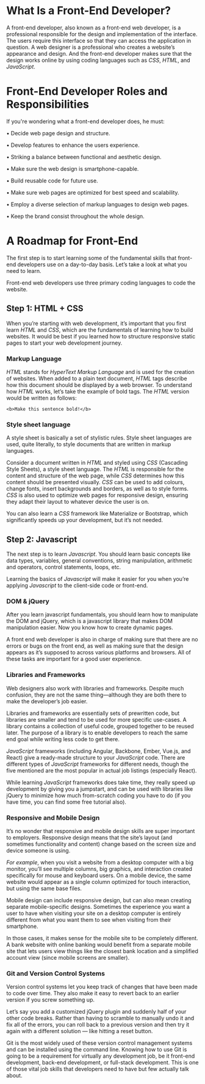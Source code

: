 # What Is a Front-End Developer?

A front-end developer, also known as a front-end web developer, is a professional responsible for the design and implementation of the interface. The users require this interface so that they can access the application in question. A web designer is a professional who creates a website’s appearance and design. And the front-end developer makes sure that the design works online by using coding languages such as *CSS*, *HTML*, and *JavaScript*.

# Front-End Developer Roles and Responsibilities

If you're wondering what a front-end developer does, he must:

• Decide web page design and structure.

• Develop features to enhance the users experience.

• Striking a balance between functional and aesthetic design.

• Make sure the web design is smartphone-capable.

• Build reusable code for future use.

• Make sure web pages are optimized for best speed and scalability.

• Employ a diverse selection of markup languages to design web pages.

• Keep the brand consist throughout the whole design.

# A Roadmap for Front-End

The first step is to start learning some of the fundamental skills that front-end developers use on a day-to-day basis. Let’s take a look at what you need to learn.

Front-end web developers use three primary coding languages to code the website.

## Step 1: HTML + CSS

When you’re starting with web development, it’s important that you first learn *HTML* and *CSS*, which are the fundamentals of learning how to build websites. It would be best if you learned how to structure responsive static pages to start your web development journey.

### **Markup Language**

*HTML* stands for *HyperText Markup Language* and is used for the creation of websites. When added to a plain text document, *HTML* tags describe how this document should be displayed by a web browser. To understand how *HTML* works, let’s take the example of bold tags. The *HTML* version would be written as follows:

    <b>Make this sentence bold!</b>

### **Style sheet language**

A style sheet is basically a set of stylistic rules. Style sheet languages are used, quite literally, to style documents that are written in markup languages.

Consider a document written in *HTML* and styled using *CSS* (Cascading Style Sheets), a style sheet language. The *HTML* is responsible for the content and structure of the web page, while *CSS* determines how this content should be presented visually. *CSS* can be used to add colours, change fonts, insert backgrounds and borders, as well as to style forms. *CSS* is also used to optimize web pages for responsive design, ensuring they adapt their layout to whatever device the user is on.

You can also learn a *CSS* framework like Materialize or Bootstrap, which significantly speeds up your development, but it’s not needed.

## Step 2: Javascript

The next step is to learn *Javascript*. You should learn basic concepts like data types, variables, general conventions, string manipulation, arithmetic and operators, control statements, loops, etc. 

Learning the basics of *Javascript* will make it easier for you when you’re applying *Javascript* to the client-side code or front-end.

### **DOM & jQuery**

After you learn javascript fundamentals, you should learn how to manipulate the DOM and jQuery, which is a javascript library that makes DOM manipulation easier. Now you know how to create dynamic pages.

A front end web developer is also in charge of making sure that there are no errors or bugs on the front end, as well as making sure that the design appears as it’s supposed to across various platforms and browsers. All of these tasks are important for a good user experience.

### **Libraries and Frameworks**

Web designers also work with libraries and frameworks. Despite much confusion, they are not the same thing—although they are both there to make the developer’s job easier.

Libraries and frameworks are essentially sets of prewritten code, but libraries are smaller and tend to be used for more specific use-cases. A library contains a collection of useful code, grouped together to be reused later. The purpose of a library is to enable developers to reach the same end goal while writing less code to get there.

*JavaScript* frameworks (including Angular, Backbone, Ember, Vue.js, and React) give a ready-made structure to your *JavaScript* code. There are different types of *JavaScript* frameworks for different needs, though the five mentioned are the most popular in actual job listings (especially React).

While learning *JavaScript* frameworks does take time, they really speed up development by giving you a jumpstart, and can be used with libraries like jQuery to minimize how much from-scratch coding you have to do (if you have time, you can find some free tutorial also).

### **Responsive and Mobile Design**

It’s no wonder that responsive and mobile design skills are super important to employers. Responsive design means that the site’s layout (and sometimes functionality and content) change based on the screen size and device someone is using.

*For example*, when you visit a website from a desktop computer with a big monitor, you’ll see multiple columns, big graphics, and interaction created specifically for mouse and keyboard users. On a mobile device, the same website would appear as a single column optimized for touch interaction, but using the same base files.

Mobile design can include responsive design, but can also mean creating separate mobile-specific designs. Sometimes the experience you want a user to have when visiting your site on a desktop computer is entirely different from what you want them to see when visiting from their smartphone.

In those cases, it makes sense for the mobile site to be completely different. A bank website with online banking would benefit from a separate mobile site that lets users view things like the closest bank location and a simplified account view (since mobile screens are smaller).

### **Git and Version Control Systems**

Version control systems let you keep track of changes that have been made to code over time. They also make it easy to revert back to an earlier version if you screw something up.

Let’s say you add a customized jQuery plugin and suddenly half of your other code breaks. Rather than having to scramble to manually undo it and fix all of the errors, you can roll back to a previous version and then try it again with a different solution — like hitting a reset button.

Git is the most widely used of these version control management systems and can be installed using the command line. Knowing how to use Git is going to be a requirement for virtually any development job, be it front-end development, back-end development, or full-stack development. This is one of those vital job skills that developers need to have but few actually talk about.
